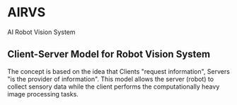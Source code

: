 # AIRVS
AI Robot Vision System

## Client-Server Model for Robot Vision System

The concept is based on the idea that Clients "request information", Servers "is the provider of information". This model allows the server (robot) to collect sensory data while the client performs the computationally heavy image processing tasks.
